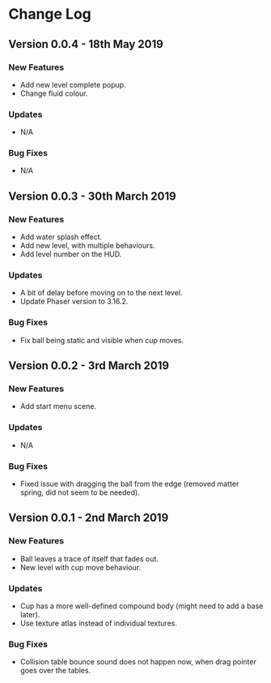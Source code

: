 # Change Log

## Version 0.0.4 - 18th May 2019

### New Features

- Add new level complete popup.
- Change fluid colour.

### Updates

- N/A

### Bug Fixes

- N/A

## Version 0.0.3 - 30th March 2019

### New Features

- Add water splash effect.
- Add new level, with multiple behaviours.
- Add level number on the HUD.

### Updates

- A bit of delay before moving on to the next level.
- Update Phaser version to 3.16.2.

### Bug Fixes

- Fix ball being static and visible when cup moves.

## Version 0.0.2 - 3rd March 2019

### New Features

- Add start menu scene.

### Updates

- N/A

### Bug Fixes

- Fixed issue with dragging the ball from the edge (removed matter spring, did not seem to be needed).

## Version 0.0.1 - 2nd March 2019

### New Features

- Ball leaves a trace of itself that fades out.
- New level with cup move behaviour.

### Updates

- Cup has a more well-defined compound body (might need to add a base later).
- Use texture atlas instead of individual textures.

### Bug Fixes

- Collision table bounce sound does not happen now, when drag pointer goes over the tables.
